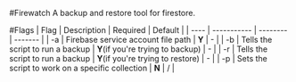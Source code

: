 #Firewatch
A backup and restore tool for firestore.

#Flags
| Flag | Description | Required | Default |
| ---- | ----------- | -------- | ------- |
| -a   | Firebase service account file path | **Y** | - |
| -b   | Tells the script to run a backup | **Y**(if you're trying to backup) | - |
| -r   | Tells the script to run a backup | **Y**(if you're trying to restore) | - |
| -p   | Sets the script to work on a specific collection | **N** | / |